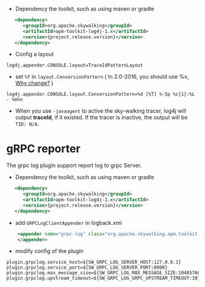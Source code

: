 * Dependency the toolkit, such as using maven or gradle
```xml
   <dependency>
      <groupId>org.apache.skywalking</groupId>
      <artifactId>apm-toolkit-log4j-1.x</artifactId>
      <version>{project.release.version}</version>
   </dependency>
```

* Config a layout
```properties
log4j.appender.CONSOLE.layout=TraceIdPatternLayout
```

* set `%T` in `layout.ConversionPattern` ( In 2.0-2016, you should use %x, [Why change?](https://github.com/wu-sheng/sky-walking/issues/77) )
```properties
log4j.appender.CONSOLE.layout.ConversionPattern=%d [%T] %-5p %c{1}:%L - %m%n
```

* When you use `-javaagent` to active the sky-walking tracer, log4j will output **traceId**, if it existed. If the tracer is inactive, the output will be `TID: N/A`.

# gRPC reporter

The grpc log plugin support report log to grpc Server. 

* Dependency the toolkit, such as using maven or gradle

```xml
   <dependency>
      <groupId>org.apache.skywalking</groupId>
      <artifactId>apm-toolkit-log4j-1.x</artifactId>
      <version>{project.release.version}</version>
   </dependency>
```

* add `GRPCLogClientAppender` in logback.xml

```xml
    <appender name="grpc-log" class="org.apache.skywalking.apm.toolkit.log.log4j.v1.x.log.GRPCLogClientAppender">
    </appender>
```

*  modify config of the plugin 
```properties
plugin.grpclog.service_host=${SW_GRPC_LOG_SERVER_HOST:127.0.0.1}
plugin.grpclog.service_port=${SW_GRPC_LOG_SERVER_PORT:8000}
plugin.grpclog.max_message_size=${SW_GRPC_LOG_MAX_MESSAGE_SIZE:10485760}
plugin.grpclog.upstream_timeout=${SW_GRPC_LOG_GRPC_UPSTREAM_TIMEOUT:30}
```

